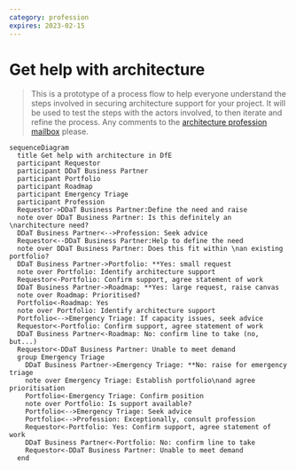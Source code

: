 ```yaml
---
category: profession
expires: 2023-02-15
---
```


# Get help with architecture
> This is a prototype of a process flow to help everyone understand the steps involved in securing architecture support for your project.
> It will be used to test the steps with the actors involved, to then iterate and refine the process.
> Any comments to the [architecture profession mailbox](architecture.profession@education.gov.uk) please.

```mermaid
sequenceDiagram
  title Get help with architecture in DfE
  participant Requestor
  participant DDaT Business Partner
  participant Portfolio
  participant Roadmap
  participant Emergency Triage
  participant Profession
  Requestor->DDaT Business Partner:Define the need and raise
  note over DDaT Business Partner: Is this definitely an \narchitecture need?
  DDaT Business Partner<-->Profession: Seek advice
  Requestor<--DDaT Business Partner:Help to define the need
  note over DDaT Business Partner: Does this fit within \nan existing portfolio?
  DDaT Business Partner->Portfolio: **Yes: small request
  note over Portfolio: Identify architecture support
  Requestor<-Portfolio: Confirm support, agree statement of work
  DDaT Business Partner->Roadmap: **Yes: large request, raise canvas
  note over Roadmap: Prioritised?
  Portfolio<-Roadmap: Yes
  note over Portfolio: Identify architecture support
  Portfolio<-->Emergency Triage: If capacity issues, seek advice
  Requestor<-Portfolio: Confirm support, agree statement of work
  DDaT Business Partner<-Roadmap: No: confirm line to take (no, but...)
  Requestor<-DDaT Business Partner: Unable to meet demand
  group Emergency Triage
    DDaT Business Partner->Emergency Triage: **No: raise for emergency triage
    note over Emergency Triage: Establish portfolio\nand agree prioritisation
    Portfolio<-Emergency Triage: Confirm position
    note over Portfolio: Is support available?
    Portfolio<-->Emergency Triage: Seek advice
    Portfolio<-->Profession: Exceptionally, consult profession
    Requestor<-Portfolio: Yes: Confirm support, agree statement of work
    DDaT Business Partner<-Portfolio: No: confirm line to take
    Requestor<-DDaT Business Partner: Unable to meet demand
  end
```
